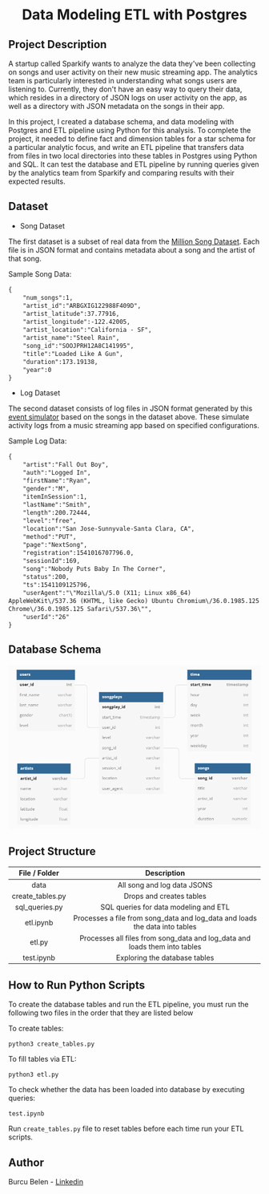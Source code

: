 <h1 align="center"> Data Modeling ETL with Postgres </h1>

## Project Description
A startup called Sparkify wants to analyze the data they've been collecting on songs and user activity on their new music streaming app. The analytics team is particularly interested in understanding what songs users are listening to. Currently, they don't have an easy way to query their data, which resides in a directory of JSON logs on user activity on the app, as well as a directory with JSON metadata on the songs in their app.

In this project, I created a database schema, and data modeling with Postgres and ETL pipeline using Python for this analysis. To complete the project, it needed to define fact and dimension tables for a star schema for a particular analytic focus, and write an ETL pipeline that transfers data from files in two local directories into these tables in Postgres using Python and SQL. It can test the database and ETL pipeline by running queries given by the analytics team from Sparkify and comparing results with their expected results.

## Dataset
- Song Dataset

The first dataset is a subset of real data from the [Million Song Dataset](http://millionsongdataset.com/). Each file is in JSON format and contains metadata about a song and the artist of that song.

Sample Song Data:
```
{
    "num_songs":1,
    "artist_id":"ARBGXIG122988F409D",
    "artist_latitude":37.77916,
    "artist_longitude":-122.42005,
    "artist_location":"California - SF",
    "artist_name":"Steel Rain",
    "song_id":"SOOJPRH12A8C141995",
    "title":"Loaded Like A Gun",
    "duration":173.19138,
    "year":0
}
```
- Log Dataset

The second dataset consists of log files in JSON format generated by this [event simulator](https://github.com/Interana/eventsim) based on the songs in the dataset above. These simulate activity logs from a music streaming app based on specified configurations.

Sample Log Data:
```
{
    "artist":"Fall Out Boy",
    "auth":"Logged In",
    "firstName":"Ryan",
    "gender":"M",
    "itemInSession":1,
    "lastName":"Smith",
    "length":200.72444,
    "level":"free",
    "location":"San Jose-Sunnyvale-Santa Clara, CA",
    "method":"PUT",
    "page":"NextSong",
    "registration":1541016707796.0,
    "sessionId":169,
    "song":"Nobody Puts Baby In The Corner",
    "status":200,
    "ts":1541109125796,
    "userAgent":"\"Mozilla\/5.0 (X11; Linux x86_64) AppleWebKit\/537.36 (KHTML, like Gecko) Ubuntu Chromium\/36.0.1985.125 Chrome\/36.0.1985.125 Safari\/537.36\"",
    "userId":"26"
}
```

## Database Schema 
<img src="./dbdiagram.png" alt="Logo">

## Project Structure

|  File / Folder   |                         Description                          |
| :--------------: | :----------------------------------------------------------: |
|       data       |               All song and log data JSONS                    |
| create_tables.py |                  Drops and creates tables                    |
|  sql_queries.py  |            SQL queries for data modeling and ETL             |
|    etl.ipynb     | Processes a file from song_data and log_data and loads the data into tables |
|      etl.py      | Processes all files from song_data and log_data and loads them into  tables |
|    test.ipynb    |                Exploring the database tables                 |


## How to Run Python Scripts

To create the database tables and run the ETL pipeline, you must run the following two files in the order that they are listed below

To create tables:
```
python3 create_tables.py
```
To fill tables via ETL:
```
python3 etl.py
```
To check whether the data has been loaded into database by executing queries:
```
test.ipynb
```
Run ```create_tables.py``` file to reset tables before each time run your ETL scripts.

## Author
Burcu Belen - [Linkedin](https://www.linkedin.com/in/burcu-belen/)
